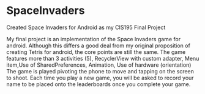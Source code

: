 # SpaceInvaders
Created Space Invaders for Android as my CIS195 Final Project

My final project is an implementation of the Space Invaders game for android. 
Although this differs a good deal from my original proposition of creating Tetris for android, 
the core points are still the same. The game features more than 3 activities (5), 
RecyclerView with custom adapter, Menu item,Use of SharedPreferences, Animation, 
Use of hardware (orientation) The game is played pivoting the phone to move and tapping on the screen to shoot. 
Each time you play a new game, you will be asked to record your name to be placed onto the leaderboards once you 
complete your game.
